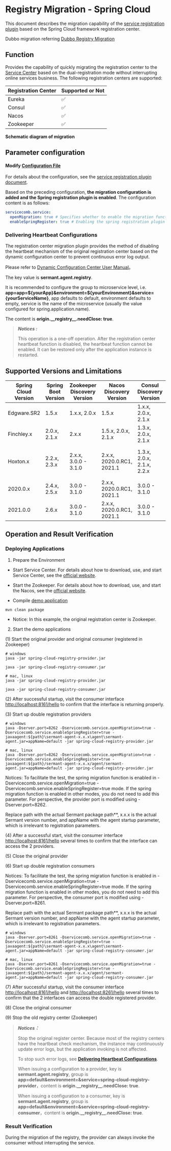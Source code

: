 # Registry Migration - Spring Cloud

This document describes the migration capability of the [service registration plugin](https://github.com/huaweicloud/Sermant/tree/develop/sermant-plugins/sermant-service-registry) based on the Spring Cloud framework registration center.

Dubbo migration  referring [Dubbo Registry Migration](dubbo-registry-migiration.md)

## Function

Provides the capability of quickly migrating the registration center to the [Service Center](https://github.com/apache/servicecomb-service-center) based on the dual-registration mode without interrupting online services business. The following registration centers are supported:

| Registration Center | Supported or Not |
| ------------------- | ---------------- |
| Eureka              | ✅                |
| Consul              | ✅                |
| Nacos               | ✅                |
| Zookeeper           | ✅                |

**Schematic diagram of migration**

<MyImage src="/docs-img/sermant-register-migration-en.png"/>

## Parameter configuration

#### Modify [Configuration File](https://github.com/huaweicloud/Sermant/tree/develop/sermant-plugins/sermant-service-registry/config/config.yaml)

For details about the configuration, see the [service registration plugin document](./README.md#modify-the-plugin-configuration-file-on-demand).

Based on the preceding configuration, **the migration configuration is added and the Spring registration plugin is enabled**. The configuration content is as follows:

```yaml
servicecomb.service:
  openMigration: true # Specifies whether to enable the migration function. To migrate the registration center, set this parameter to true.
  enableSpringRegister: true # Enabling the spring registration plugin
```

### Delivering Heartbeat Configurations

The registration center migration plugin provides the method of disabling the heartbeat mechanism of the original registration center based on the dynamic configuration center to prevent continuous error log output.

Please refer to [Dynamic Configuration Center User Manual](../../user-guide/configuration-center.md#sermant-dynamic-configuration-center-model)。

The key value is **sermant.agent.registry**.

It is recommended to configure the group to microservice level, i.e. **app=app=${yourApp}&environment=${yourEnvironment}&service={yourServiceName}**, app defaults to default, environment defaults to empty, service is the name of the microservice (usually the value configured for spring.application.name).

The content is **origin.\_\_registry\_\_.needClose: true**.

> ***Notices :***
>
> This operation is a one-off operation. After the registration center heartbeat function is disabled, the heartbeat function cannot be enabled. It can be restored only after the application instance is restarted.

## Supported Versions and Limitations

| Spring Cloud Version | Spring Boot Version | Zookeeper Discovery Version | Nacos Discovery Version     | Consul Discovery Version   | Eureka Client Version                               |
| -------------------- | ------------------- | --------------------------- | --------------------------- | -------------------------- | --------------------------------------------------- |
| Edgware.SR2          | 1.5.x               | 1.x.x, 2.0.x                | 1.5.x                       | 1.x.x, 2.0.x, 2.1.x        | 1.4.x, 2.0.x, 2.1.x                                 |
| Finchley.x           | 2.0.x, 2.1.x        | 2.x.x                       | 1.5.x, 2.0.x, 2.1.x         | 1.3.x, 2.0.x, 2.1.x        | 1.4.x, 2.0.x, 2.1.x                                 |
| Hoxton.x             | 2.2.x, 2.3.x        | 2.x.x, 3.0.0 - 3.1.0        | 2.x.x, 2020.0.RC1, 2021.1   | 1.3.x, 2.0.x, 2.1.x, 2.2.x | 1.4.4.RELEASE - 1.4.7.RELEASE, 2.x.x, 3.0.0 - 3.1.0 |
| 2020.0.x             | 2.4.x, 2.5.x        | 3.0.0 - 3.1.0               | 2.x.x, 2020.0.RC1, 2021.1   | 3.0.0 - 3.1.0              | 2.1.x, 2.2.x, 3.0.0 - 3.1.0                         |
| 2021.0.0             | 2.6.x               | 3.0.0 - 3.1.0               | 2.x.x, 2020.0.RC1, 2021.1   | 3.0.0 - 3.1.0              | 3.0.0 - 3.1.0                                       |

## Operation and Result Verification

### Deploying Applications

1. Prepare the Environment

- Start Service Center. For details about how to download, use, and start Service Center, see the [official website](https://github.com/apache/servicecomb-service-center).

- Start the Zookeeper. For details about how to download, use, and start the Nacos, see the [official website](https://zookeeper.apache.org/index.html).

- Compile [demo application](https://github.com/huaweicloud/Sermant-examples/tree/main/registry-demo/spring-cloud-registry-demo)

```shell
mvn clean package
```

- Notice: In this example, the original registration center is Zookeeper.

2. Start the demo applications

(1) Start the original provider and original consumer (registered in Zookeeper)

```shell
# windows
java -jar spring-cloud-registry-provider.jar

java -jar spring-cloud-registry-consumer.jar

# mac, linux
java -jar spring-cloud-registry-provider.jar

java -jar spring-cloud-registry-consumer.jar
```

(2) After successful startup, visit the consumer interface <http://localhost:8161/hello> to confirm that the interface is returning properly.

(3) Start up double registration providers

```shell
# windows
java -Dserver.port=8262 -Dservicecomb.service.openMigration=true -Dservicecomb.service.enableSpringRegister=true -javaagent:${path}\sermant-agent-x.x.x\agent\sermant-agent.jar=appName=default -jar spring-cloud-registry-provider.jar

# mac, linux
java -Dserver.port=8262 -Dservicecomb.service.openMigration=true -Dservicecomb.service.enableSpringRegister=true -javaagent:${path}/sermant-agent-x.x.x/agent/sermant-agent.jar=appName=default -jar spring-cloud-registry-provider.jar
```

Notices: To facilitate the test, the spring migration function is enabled in -Dservicecomb.service.openMigration=true -Dservicecomb.service.enableSpringRegister=true mode. If the spring migration function is enabled in other modes, you do not need to add this parameter. For perspective, the provider port is modified using -Dserver.port=8262.

Replace path with the actual Sermant package path**, x.x.x is the actual Sermant version number, and appName with the agent startup parameter, which is irrelevant to registration parameters.

(4) After a successful start, visit the consumer interface <http://localhost:8161/hello> several times to confirm that the interface can access the 2 providers.

(5) Close the original provider

(6) Start up double registration consumers

Notices: To facilitate the test, the spring migration function is enabled in -Dservicecomb.service.openMigration=true -Dservicecomb.service.enableSpringRegister=true mode. If the spring migration function is enabled in other modes, you do not need to add this parameter. For perspective, the consumer port is modified using -Dserver.port=8261.

Replace path with the actual Sermant package path**, x.x.x is the actual Sermant version number, and appName with the agent startup parameter, which is irrelevant to registration parameters.

```shell
# windows
java -Dserver.port=8261 -Dservicecomb.service.openMigration=true -Dservicecomb.service.enableSpringRegister=true -javaagent:${path}\sermant-agent-x.x.x\agent\sermant-agent.jar=appName=default -jar spring-cloud-registry-consumer.jar

# mac, linux
java -Dserver.port=8261 -Dservicecomb.service.openMigration=true -Dservicecomb.service.enableSpringRegister=true -javaagent:${path}/sermant-agent-x.x.x/agent/sermant-agent.jar=appName=default -jar spring-cloud-registry-consumer.jar
```

(7) After successful startup, visit the consumer interface <http://localhost:8161/hello> and <http://localhost:8261/hello> several times to confirm that the 2 interfaces can access the double registered provider.

(8) Close the original consumer

(9) Stop the old registry center (Zookeeper)

> ***Notices：***
>
> Stop the original register center. Because most of the registry centers have the heartbeat check mechanism, the instance may continuously update error logs, but the application invoking is not affected.
>
> To stop such error logs, see [**Delivering Heartbeat Configurations**](#delivering-heartbeat-configurations).
>
> When issuing a configuration to a provider, key is **sermant.agent.registry**, group is **app=default&environment=&service=spring-cloud-registry-provider**，content is **origin.\_\_registry\_\_.needClose: true**.
>
> When issuing a configuration to a consumer, key is **sermant.agent.registry**, group is **app=default&environment=&service=spring-cloud-registry-consumer**，content is **origin.\_\_registry\_\_.needClose: true**.

### Result Verification

During the migration of the registry, the provider can always invoke the consumer without interrupting the service.